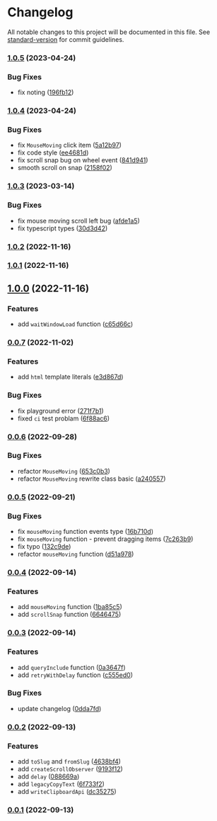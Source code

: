 # Changelog

All notable changes to this project will be documented in this file. See [standard-version](https://github.com/conventional-changelog/standard-version) for commit guidelines.

### [1.0.5](https://github.com/achareh-co/achar/compare/v1.0.4...v1.0.5) (2023-04-24)


### Bug Fixes

* fix noting ([196fb12](https://github.com/achareh-co/achar/commit/196fb120e9e650e80fab047e26392a852c2dfba7))

### [1.0.4](https://github.com/achareh-co/achar/compare/v1.0.3...v1.0.4) (2023-04-24)


### Bug Fixes

* fix `MouseMoving` click item ([5a12b97](https://github.com/achareh-co/achar/commit/5a12b9793c452af534944959cb37ffef991f2438))
* fix code style ([ee4681d](https://github.com/achareh-co/achar/commit/ee4681d10358b79548b748668d694a4c2b97bcd8))
* fix scroll snap bug on wheel event ([841d941](https://github.com/achareh-co/achar/commit/841d9418a0c8adc67a4908cc33da4a91a0eb493a))
* smooth scroll on snap ([2158f02](https://github.com/achareh-co/achar/commit/2158f02c100af754c492873aaaabaf9ee8f374ef))

### [1.0.3](https://github.com/achareh-co/achar/compare/v1.0.2...v1.0.3) (2023-03-14)


### Bug Fixes

* fix mouse moving scroll left bug ([afde1a5](https://github.com/achareh-co/achar/commit/afde1a5e8ac9af1ab0c2351cd2797ee3f6efa91b))
* fix typescript types ([30d3d42](https://github.com/achareh-co/achar/commit/30d3d422143cf7f1efe6861502a33ad1409f3a84))

### [1.0.2](https://github.com/achareh-co/achar/compare/v1.0.1...v1.0.2) (2022-11-16)

### [1.0.1](https://github.com/achareh-co/achar/compare/v1.0.0...v1.0.1) (2022-11-16)

## [1.0.0](https://github.com/achareh-co/achar/compare/v0.0.7...v1.0.0) (2022-11-16)


### Features

* add `waitWindowLoad` function ([c65d66c](https://github.com/achareh-co/achar/commit/c65d66c24b9c46c4c57acdf6507b5601f7246bd7))

### [0.0.7](https://github.com/achareh-co/achar/compare/v0.0.6...v0.0.7) (2022-11-02)


### Features

* add `html` template literals ([e3d867d](https://github.com/achareh-co/achar/commit/e3d867d117f130f79843993c1551910c165f8e2e))


### Bug Fixes

* fix playground error ([271f7b1](https://github.com/achareh-co/achar/commit/271f7b1cb4acb5460f778c61de999e870d32ab79))
* fixed `ci` test problam ([6f88ac6](https://github.com/achareh-co/achar/commit/6f88ac6067f8a09e34b3512f9607d7cbffc21b28))

### [0.0.6](https://github.com/achareh-co/achar/compare/v0.0.5...v0.0.6) (2022-09-28)


### Bug Fixes

* refactor `MouseMoving` ([653c0b3](https://github.com/achareh-co/achar/commit/653c0b307c82e9e8e1c20aeea8f6b15f7234951c))
* refactor `MouseMoving` rewrite class basic ([a240557](https://github.com/achareh-co/achar/commit/a2405577347902af94f2b7f3f486c0dfedfd7db1))

### [0.0.5](https://github.com/achareh-co/achar/compare/v0.0.4...v0.0.5) (2022-09-21)


### Bug Fixes

* fix  `mouseMoving` function events type ([16b710d](https://github.com/achareh-co/achar/commit/16b710dd6f4dbb1b0db79105eef356e0f6b085ac))
* fix `mouseMoving` function - prevent dragging items ([7c263b9](https://github.com/achareh-co/achar/commit/7c263b9b015b1294ae701bbca7a403988101e3e0))
* fix typo ([132c9de](https://github.com/achareh-co/achar/commit/132c9de1b0d9812b9476442aa2f65fff80ec29d4))
* refactor `mouseMoving` function ([d51a978](https://github.com/achareh-co/achar/commit/d51a978ff3d86997e7af6a1361d25456ba0ce48c))

### [0.0.4](https://github.com/achareh-co/achar/compare/v0.0.3...v0.0.4) (2022-09-14)


### Features

* add `mouseMoving` function ([1ba85c5](https://github.com/achareh-co/achar/commit/1ba85c56e42b21932292d88b463033211a9883f8))
* add `scrollSnap` function ([6646475](https://github.com/achareh-co/achar/commit/6646475361bda4f36ad2e074f53ff788d76d51b6))

### [0.0.3](https://github.com/achareh-co/achar/compare/v0.0.2...v0.0.3) (2022-09-14)


### Features

* add `queryInclude` function ([0a3647f](https://github.com/achareh-co/achar/commit/0a3647fea3cb28a8041fa0c80cd9e598e1226274))
* add `retryWithDelay` function ([c555ed0](https://github.com/achareh-co/achar/commit/c555ed0d34430d478528e28e27afeff16acc5fcf))


### Bug Fixes

* update changelog ([0dda7fd](https://github.com/achareh-co/achar/commit/0dda7fd94dbe6ca6d1ff9522cd1d90759f152256))

### [0.0.2](https://github.com/achareh-co/achar/releases/tag/v0.0.2) (2022-09-13)


### Features

* add `toSlug` and `fromSlug` ([4638bf4](https://github.com/achareh-co/achar/commit/4638bf4b5d9b40b155e199ad125dd2a36437da9d))
* add `createScrollObserver` ([9193f12](https://github.com/achareh-co/achar/commit/9193f12e99c5e69289635e2ca0a8c03b4aa2578d))
* add `delay` ([088669a](https://github.com/achareh-co/achar/commit/088669a352090db3a8ba7255ec3c4b35dabc6f9f))
* add `legacyCopyText` ([6f733f2](https://github.com/achareh-co/achar/commit/6f733f29b3e45399a061eb1177878f65a4a78905))
* add `writeClipboardApi` ([dc35275](https://github.com/achareh-co/achar/commit/dc352751f234479f935411b31c790146737473dc))


### [0.0.1](https://github.com/achareh-co/achar/releases/tag/v0.0.1) (2022-09-13)
